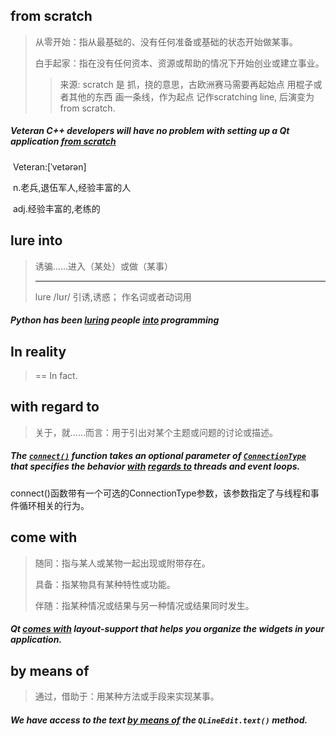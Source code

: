 ## from scratch

> 从零开始：指从最基础的、没有任何准备或基础的状态开始做某事。
>
> 白手起家：指在没有任何资本、资源或帮助的情况下开始创业或建立事业。
>
> > 来源: scratch 是 抓，挠的意思，古欧洲赛马需要再起始点 用棍子或者其他的东西 画一条线，作为起点 记作scratching line, 后演变为 from scratch.

##### Veteran C++ developers will have no problem with setting up a Qt application <u>**from scratch**</u>

​	Veteran:[ˈvetərən]

​		n.老兵,退伍军人,经验丰富的人

​		adj.经验丰富的,老练的

## lure into

> 诱骗……进入（某处）或做（某事）
>
> ---
>
> lure /lʊr/ 引诱,诱惑； 作名词或者动词用

##### Python has been <u>**luring**</u> people <u>**into**</u> programming

## In reality

> == In fact.

## with regard to

> 关于，就……而言：用于引出对某个主题或问题的讨论或描述。

##### The [`connect()`](https://doc.qt.io/qtforpython-6/PySide6/QtCore/Signal.html#PySide6.QtCore.Signal.connect) function takes an optional parameter of [`ConnectionType`](https://doc.qt.io/qtforpython-6/PySide6/QtCore/Qt.html#PySide6.QtCore.Qt.ConnectionType) that specifies the behavior **<u>with</u>** **<u>regards to</u>** threads and event loops.

connect()函数带有一个可选的ConnectionType参数，该参数指定了与线程和事件循环相关的行为。

## come with

> 随同：指与某人或某物一起出现或附带存在。
>
> 具备：指某物具有某种特性或功能。
>
> 伴随：指某种情况或结果与另一种情况或结果同时发生。

##### Qt <u>**comes with**</u> layout-support that helps you organize the widgets in your application. 

## by means of

> 通过，借助于：用某种方法或手段来实现某事。

##### We have access to the text <u>**by means of**</u> the `QLineEdit.text()` method.